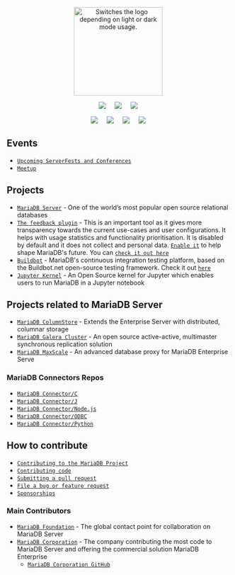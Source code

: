 <p align="center">
  <picture>
    <source media="(prefers-color-scheme: dark)" srcset="https://mariadb.org/wp-content/uploads/2025/01/mariadb_org_inv_rgb_h.png" height="200">
    <source media="(prefers-color-scheme: light)" srcset="https://mariadb.org/wp-content/uploads/2025/01/mariadb_org_rgb_h.png" height="200">
    <img alt="Switches the logo depending on light or dark mode usage.">
  </picture>
</p>

<div>
  <p align="center">
    <a href="https://mariadb.org/download/"><img src="https://img.shields.io/badge/-Download-orange?style=for-the-badge&logoColor=lightblue"/></a>
    &nbsp;&nbsp;&nbsp;
    <a href="https://mariadb.com/kb/en/"><img src="https://img.shields.io/badge/-Knowledge%20Base-lightblue?style=for-the-badge&logoColor=lightblue"></a>
    &nbsp;&nbsp;&nbsp;
    <a href="https://mariadb.org/blog/"><img src="https://img.shields.io/badge/Blog-blue?style=for-the-badge"></a>
  </p>
</div>

<div>
  <p align="center">
    <a href="https://www.youtube.com/@MariaDBFoundation/"><img src="https://img.shields.io/youtube/channel/subscribers/UCT2rydFTpxunueD-CtIQoWA?style=for-the-badge&logo=YouTube&label=MariaDB%20Foundation&labelColor=%23FF0000&color=grey"></a>
    &nbsp; &nbsp;
    <a href="https://www.reddit.com/r/mariadb/"><img src="https://img.shields.io/reddit/subreddit-subscribers/mariadb?style=for-the-badge&logo=reddit&logoColor=white&logoSize=auto&label=R%2FMARIADB&labelColor=%20%23FF5700%20&color=grey"></a>
    &nbsp; &nbsp;
    <a href="https://www.linkedin.com/company/mariadb-foundation"><img src="https://img.shields.io/badge/-LinkedIn-%230e76a8?style=for-the-badge"></a>
    &nbsp; &nbsp;
    <a href="https://x.com/mariadb_org/"><img src="https://img.shields.io/badge/-MariaDB-grey?style=for-the-badge&logo=x&logoColor=white&logoSize=auto"></a>    
  </p>
</div>

## Events
- [`Upcoming ServerFests and Conferences`](https://mariadb.org/events/#upcoming)
- [`Meetup`](https://www.meetup.com/pro/anna-widenius/)

## Projects
- [`MariaDB Server`](https://github.com/MariaDB/server) - One of the world’s most popular open source relational databases
- [`The feedback plugin`](https://github.com/MariaDB/feedback-plugin-backend) - This is an important tool as it gives more transparency towards the current use-cases and user configurations. It helps with usage statistics and functionality prioritisation. It is disabled by default and it does not collect and personal data. [`Enable it`](https://mariadb.com/kb/en/feedback-plugin/#enabling-the-plugin) to help shape MariaDB's future. You can [`check it out here`](https://mariadb.org/feedback-plugin/)
- [`Buildbot`](https://github.com/MariaDB/buildbot) - MariaDB's continuous integration testing platform, based on the Buildbot.net open-source testing framework. Check it out [`here`](https://buildbot.mariadb.org/#/)
- [`Jupyter Kernel`](https://github.com/MariaDB/mariadb_kernel) - An Open Source kernel for Jupyter which enables users to run MariaDB in a Jupyter notebook

## Projects related to MariaDB Server
- [`MariaDB ColumnStore`](https://github.com/mariadb-corporation/mariadb-columnstore-engine) - Extends the Enterprise Server with distributed, columnar storage
- [`MariaDB Galera Cluster`](https://github.com/codership/galera) - An open source active-active, multimaster synchronous replication solution
- [`MariaDB MaxScale`](https://github.com/mariadb-corporation/MaxScale) - An advanced database proxy for MariaDB Enterprise Serve

### MariaDB Connectors Repos
- [`MariaDB Connector/C`](https://github.com/mariadb-corporation/mariadb-connector-c)
- [`MariaDB Connector/J`](https://github.com/mariadb-corporation/mariadb-connector-j)
- [`MariaDB Connector/Node.js`](https://github.com/mariadb-corporation/mariadb-connector-nodejs)
- [`MariaDB Connector/ODBC`](https://github.com/mariadb-corporation/mariadb-connector-odbc)
- [`MariaDB Connector/Python`](https://github.com/mariadb-corporation/mariadb-connector-python)

## How to contribute
- [`Contributing to the MariaDB Project`](https://mariadb.com/kb/en/contributing-to-the-mariadb-project/)
- [`Contributing code`](https://mariadb.com/kb/en/contributing-code/)
- [`Submitting a pull request`](https://mariadb.org/get-involved/getting-started-for-developers/submitting-pull-request/)
- [`File a bug or feature request`](https://mariadb.com/kb/en/reporting-bugs/)
- [`Sponsorships`](https://mariadb.org/donate/)

### Main Contributors
- [`MariaDB Foundation`](https://mariadb.org/about/#about-mariadb-foundation) - The global contact point for collaboration on MariaDB Server
- [`MariaDB Corporation`](https://mariadb.com/about-us/) - The company contributing the most code to MariaDB Server and offering the commercial solution MariaDB Enterprise 
  - [`MariaDB Corporation GitHub`](https://github.com/mariadb-corporation)
